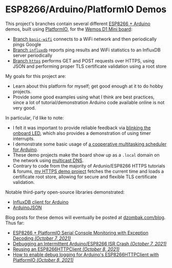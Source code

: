 # ESP8266/Arduino/PlatformIO Demos

This project's branches contain several different [ESP8266 + Arduino](https://arduino-esp8266.readthedocs.io/en/latest/) demos, built using [PlatformIO](https://platformio.org), for the [Wemos D1 Mini board](https://www.wemos.cc/en/latest/d1/d1_mini.html):

- [Branch `basic-wifi`](https://github.com/cdzombak/esp8266-basic-wifi/tree/basic-wifi) connects to a WiFi network and then periodically pings Google
- [Branch `influxdb`](https://github.com/cdzombak/esp8266-basic-wifi/tree/influxdb) reports ping results and WiFi statistics to an InfluxDB server periodically
- [Branch `https`](https://github.com/cdzombak/esp8266-basic-wifi/tree/https) performs GET and POST requests over HTTPS, using JSON and performing proper TLS certificate validation using a root store

My goals for this project are:

- Learn about this platform for myself; get good enough at it to do hobby projects.
- Provide some good examples using what I think are best practices, since a lot of tutorial/demonstration Arduino code available online is not very good.

In particular, I'd like to note:

- I felt it was important to provide reliable feedback via [blinking the onboard LED](https://github.com/cdzombak/esp8266-basic-wifi/blob/basic-wifi/src/led.cpp), which also provides a demonstration of using timer interrupts.
- I demonstrate some basic usage of [a cooperative multitasking scheduler for Arduino](https://www.arduino.cc/reference/en/libraries/taskscheduler/).
- These demo projects make the board show up as a `.local` domain on the network using [multicast DNS](http://www.multicastdns.org).
- Contrary to code from the majority of Ardunio/ESP8266 HTTPS tutorials & forums, [my HTTPS demo project](https://github.com/cdzombak/esp8266-basic-wifi/blob/https/src/main.cpp) fetches the current time and loads a certificate root store, allowing for secure and flexible TLS certificate validation.

Notable third-party open-source libraries demonstrated:

- [InfluxDB client for Arduino](https://github.com/cdzombak/esp8266-basic-wifi/blob/influxdb/src/main.cpp)
- [ArduinoJSON](https://github.com/cdzombak/esp8266-basic-wifi/blob/https/src/main.cpp)

Blog posts for these demos will eventually be posted at [dzombak.com/blog](https://www.dzombak.com/blog). Thus far:

- [ESP8266 + PlatformIO Serial Console Monitoring with Exception Decoding *(October 7, 2021)*](https://www.dzombak.com/blog/2021/10/ESP8266-PlatformIO-Serial-Console-Monitoring-with-Exception-Decoding.html)
- [Debugging an Intermittent Arduino/ESP8266 ISR Crash *(October 7, 2021)*](https://www.dzombak.com/blog/2021/10/Debugging-an-Intermittent-Arduino-ESP8266-ISR-Crash.html)
- [Reusing an ESP8266HTTPClient *(October 8, 2021)*](https://www.dzombak.com/blog/2021/10/Reusing-an-ESP8266HTTPClient.html)
- [How to enable debug logging for Arduino's ESP8266HTTPClient with PlatformIO *(October 8, 2021)*](https://www.dzombak.com/blog/2021/10/ESP8266-How-to-enable-debug-logging-for-Arduino-s-ESP8266HTTPClient-with-PlatformIO.html)
